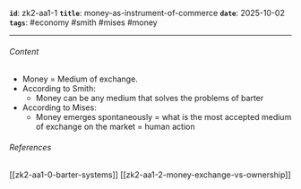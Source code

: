 **`id`**: zk2-aa1-1
**`title`**: money-as-instrument-of-commerce
**`date`**: 2025-10-02
**`tags`**: #economy #smith #mises #money

---

###### Content

-   Money = Medium of exchange.
-   According to Smith:
    -   Money can be any medium that solves the problems of barter
-   According to Mises:
    -   Money emerges spontaneously = what is the most accepted medium of exchange on the market = human action

###### References

[[zk2-aa1-0-barter-systems]]
[[zk2-aa1-2-money-exchange-vs-ownership]]

